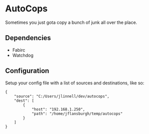 # AutoCops

Sometimes you just gota copy a bunch of junk all over the place.

## Dependencies
* Fabirc
* Watchdog

## Configuration

Setup your config file with a list of sources and destinations, like so:

```
{
    "source": "C:/Users/jlinnell/dev/autocops",
    "dest": [
        {
            "host": "192.168.1.250",
            "path": "/home/jflansburgh/temp/autocops"
        }
    ]
}
```